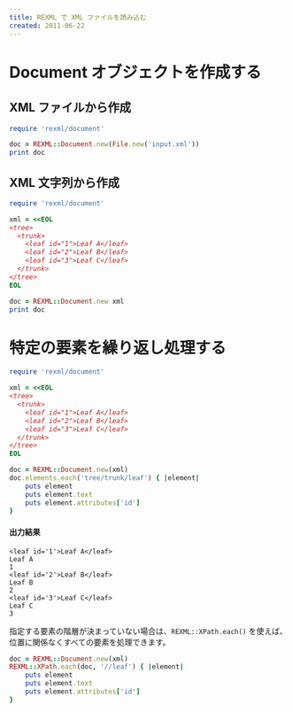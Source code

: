 ```yaml
---
title: REXML で XML ファイルを読み込む
created: 2011-06-22
---
```


Document オブジェクトを作成する
====

XML ファイルから作成
----

```ruby
require 'rexml/document'

doc = REXML::Document.new(File.new('input.xml'))
print doc
```

XML 文字列から作成
----

```ruby
require 'rexml/document'

xml = <<EOL
<tree>
  <trunk>
    <leaf id="1">Leaf A</leaf>
    <leaf id="2">Leaf B</leaf>
    <leaf id="3">Leaf C</leaf>
  </trunk>
</tree>
EOL

doc = REXML::Document.new xml
print doc
```

特定の要素を繰り返し処理する
====

```ruby
require 'rexml/document'

xml = <<EOL
<tree>
  <trunk>
    <leaf id="1">Leaf A</leaf>
    <leaf id="2">Leaf B</leaf>
    <leaf id="3">Leaf C</leaf>
  </trunk>
</tree>
EOL

doc = REXML::Document.new(xml)
doc.elements.each('tree/trunk/leaf') { |element|
    puts element
    puts element.text
    puts element.attributes['id']
}
```

#### 出力結果

```
<leaf id='1'>Leaf A</leaf>
Leaf A
1
<leaf id='2'>Leaf B</leaf>
Leaf B
2
<leaf id='3'>Leaf C</leaf>
Leaf C
3
```

指定する要素の階層が決まっていない場合は、`REXML::XPath.each()` を使えば、位置に関係なくすべての要素を処理できます。

```ruby
doc = REXML::Document.new(xml)
REXML::XPath.each(doc, '//leaf') { |element|
    puts element
    puts element.text
    puts element.attributes['id']
}
```

